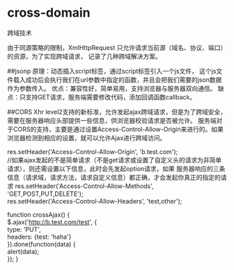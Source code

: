 # cross-domain
跨域技术

由于同源策略的限制，XmlHttpRequest 只允许请求当前源（域名、协议、端口）的资源，为了实现跨域请求，
记录了几种跨域解决方案。

##jsonp
原理：动态插入script标签，通过script标签引入一个js文件，
这个js文件载入成功后会执行我们在url参数中指定的函数，并且会把我们需要的json数据作为参数传入。
优点：兼容性好，简单易用，支持浏览器与服务器双向通信。
缺点：只支持GET请求，服务端需要修改代码，添加回调函数callback。

##CORS
Xhr level2支持的新标准，允许发起ajax跨域请求，但是为了跨域安全，需要在服务器响应头部提供一些信息，供浏览器校验请求是否被允许。
服务端对于CORS的支持，主要是通过设置Access-Control-Allow-Origin来进行的。如果浏览器检测到相应的设置，就可以允许Ajax进行跨域访问。

 res.setHeader('Access-Control-Allow-Origin', 'b.test.com');  
 //如果ajax发起的不是简单请求（不是get请求或设置了自定义头的请求为非简单请求），则还需设置以下信息，此时会先发起option请求，如果
 服务器响应的三条信息（请求域，请求方法，请求自定义信息）都正确，才会发起你真正的指定的请求
 res.setHeader('Access-Control-Allow-Methods', 'GET,POST,PUT,DELETE');  
 res.setHeader('Access-Control-Allow-Headers', 'test,other');  
 
function crossAjax() {  
      $.ajax('http://b.test.com/test', {  
          type: 'PUT',  
          headers: {test: 'haha'}  
      }).done(function(data) {  
        alert(data);  
      });
}

